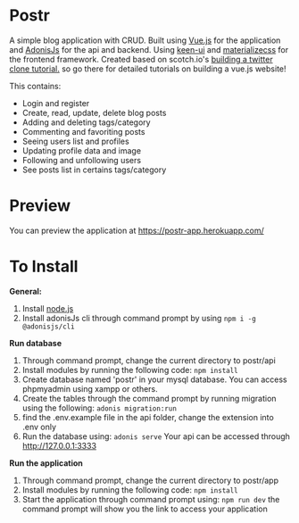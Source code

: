 
# Postr

A simple blog application with CRUD. Built using [Vue.js](https://vuejs.org/) for the application and [AdonisJs](https://adonisjs.com/) for the api and backend. Using [keen-ui](https://josephuspaye.github.io/Keen-UI) and [materializecss](https://materializecss.com) for the frontend framework. Created based on scotch.io's [building a twitter clone tutorial.](https://scotch.io/courses/build-a-twitter-clone-with-adonis-and-vue) so go there for detailed tutorials on building a vue.js website!

This contains:
- Login and register
 - Create, read, update, delete blog posts
 - Adding and deleting tags/category
 - Commenting and favoriting posts
 - Seeing users list and profiles
 - Updating profile data and image
 - Following and unfollowing users
 - See posts list in certains tags/category

# Preview
You can preview the application at https://postr-app.herokuapp.com/

# To Install
**General:**
 1. Install [node.js](https://nodejs.org/en/)
 2. Install adonisJs cli through command prompt by using 
 ````npm i -g @adonisjs/cli````

**Run database**

 1. Through command prompt, change the current directory to postr/api
 2. Install modules by running the following code:
 ````npm install````
 3. Create database named 'postr' in your mysql database. You can access phpmyadmin using xampp or others.
 4. Create the tables through the command prompt by running migration using the following:
````adonis migration:run````
5. find the .env.example file in the api folder, change the extension into .env only
5. Run the database using: ````adonis serve````
Your api can be accessed through http://127.0.0.1:3333

**Run  the application**
 1. Through command prompt, change the current directory to postr/app
 2. Install modules by running the following code:
 ````npm install````
 3. Start the application through command prompt using:
 ````npm run dev````
 the command prompt will show you the link to access your application
